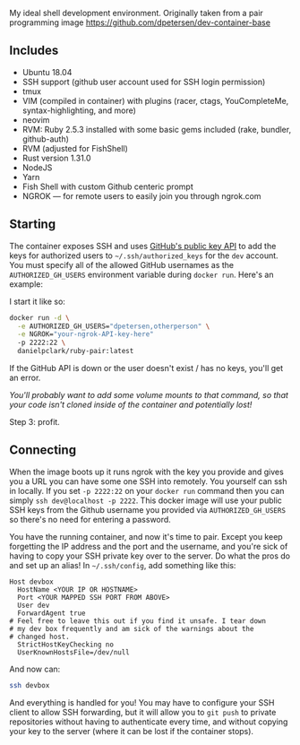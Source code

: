 My ideal shell development environment. Originally taken from a pair programming image https://github.com/dpetersen/dev-container-base

## Includes
* Ubuntu 18.04
* SSH support (github user account used for SSH login permission)
* tmux
* VIM (compiled in container) with plugins (racer, ctags, YouCompleteMe, syntax-highlighting, and more)
* neovim
* RVM: Ruby 2.5.3 installed with some basic gems included (rake, bundler, github-auth)
* RVM (adjusted for FishShell)
* Rust version 1.31.0
* NodeJS
* Yarn
* Fish Shell with custom Github centeric prompt
* NGROK — for remote users to easily join you through ngrok.com

## Starting

The container exposes SSH and uses [GitHub's public key API](https://developer.github.com/v3/users/keys/) to add the keys for authorized users to `~/.ssh/authorized_keys` for the `dev` account. You must specify all of the allowed GitHub usernames as the `AUTHORIZED_GH_USERS` environment variable during `docker run`. Here's an example:

I start it like so:
```bash
docker run -d \
  -e AUTHORIZED_GH_USERS="dpetersen,otherperson" \
  -e NGROK="your-ngrok-API-key-here"
  -p 2222:22 \
  danielpclark/ruby-pair:latest
```

If the GitHub API is down or the user doesn't exist / has no keys, you'll get an error.

*You'll probably want to add some volume mounts to that command, so that your code isn't cloned inside of the container and potentially lost!*

Step 3: profit.

## Connecting

When the image boots up it runs ngrok with the key you provide and gives you a URL you can have some one SSH into remotely.
You yourself can ssh in locally.  If you set `-p 2222:22` on your `docker run` command then you can simply `ssh dev@localhost -p 2222`.
This docker image will use your public SSH keys from the Github username you provided via `AUTHORIZED_GH_USERS` so there's no need for entering a password.

You have the running container, and now it's time to pair. Except you keep forgetting the IP address and the port and the username, and you're sick of having to copy your SSH private key over to the server. Do what the pros do and set up an alias! In `~/.ssh/config`, add something like this:

```
Host devbox
  HostName <YOUR IP OR HOSTNAME>
  Port <YOUR MAPPED SSH PORT FROM ABOVE>
  User dev
  ForwardAgent true
# Feel free to leave this out if you find it unsafe. I tear down
# my dev box frequently and am sick of the warnings about the 
# changed host.
  StrictHostKeyChecking no
  UserKnownHostsFile=/dev/null
```

And now can:

```bash
ssh devbox
```

And everything is handled for you! You may have to configure your SSH client to allow SSH forwarding, but it will allow you to `git push` to private repositories without having to authenticate every time, and without copying your key to the server (where it can be lost if the container stops).

